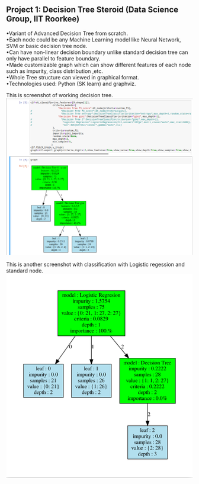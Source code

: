## Project 1: Decision Tree Steroid (Data Science Group, IIT Roorkee)
  
•Variant of Advanced Decision Tree from scratch.<br>
•Each node could be any Machine Learning model like Neural Network, SVM or basic decision
tree node.<br>
•Can have non-linear decision boundary unlike standard decision tree can only have parallel to feature boundary.<br>
•Made customizable graph which can show different features of each node such as impurity, class distribution ,etc.<br>
•Whole Tree structure can viewed in graphical format.<br>
•Technologies used: Python (SK learn) and graphviz.<br>

This is screenshot of working decision tree.
![](/images/decision_tree.png)

This is another screenshot with classification with Logistic regession and standard node.
![](/images/working2.png)
